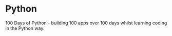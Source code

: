 # Python

100 Days of Python - building 100 apps over 100 days whilst learning coding in the Python way.
